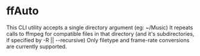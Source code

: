 # ffAuto
  This CLI utility accepts a single directory argument (eg: ~/Music) It repeats calls to ffmpeg for compatible files in that directory (and it's subdirectories, if specified by -R || --recursive) Only filetype and frame-rate conversions are currently supported. 

